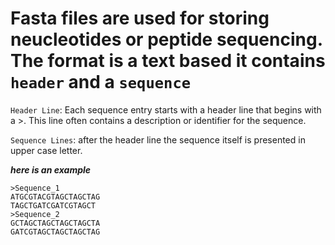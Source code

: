 # Fasta files are used for storing neucleotides or peptide sequencing. The format is a text based it contains ```header``` and a ```sequence```

```Header Line```: Each sequence entry starts with a header line that begins with a >. This line often contains a description or identifier for the sequence.

```Sequence Lines```: after the header line the sequence itself is presented in upper case letter. 

***here is an example***
```shell
>Sequence_1
ATGCGTACGTAGCTAGCTAG
TAGCTGATCGATCGTAGCT
>Sequence_2
GCTAGCTAGCTAGCTAGCTA
GATCGTAGCTAGCTAGCTAG

```
